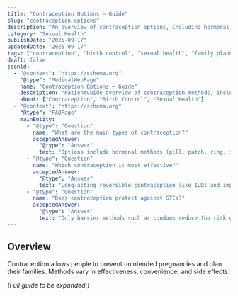 ```yaml
---
title: "Contraception Options — Guide"
slug: "contraception-options"
description: "An overview of contraception options, including hormonal, barrier, long-acting reversible methods, and emergency contraception."
category: "Sexual Health"
publishDate: "2025-09-17"
updatedDate: "2025-09-17"
tags: ["contraception", "birth control", "sexual health", "family planning"]
draft: false
jsonld:
  - "@context": "https://schema.org"
    "@type": "MedicalWebPage"
    name: "Contraception Options — Guide"
    description: "PatientGuide overview of contraception methods, including hormonal, barrier, long-acting reversible contraception, and emergency contraception."
    about: ["Contraception", "Birth Control", "Sexual Health"]
  - "@context": "https://schema.org"
    "@type": "FAQPage"
    mainEntity:
      - "@type": "Question"
        name: "What are the main types of contraception?"
        acceptedAnswer:
          "@type": "Answer"
          text: "Options include hormonal methods (pill, patch, ring, injection), barrier methods (condoms, diaphragm), long-acting reversible contraception (IUD, implant), and emergency contraception."
      - "@type": "Question"
        name: "Which contraception is most effective?"
        acceptedAnswer:
          "@type": "Answer"
          text: "Long-acting reversible contraception like IUDs and implants are the most effective, with success rates >99%."
      - "@type": "Question"
        name: "Does contraception protect against STIs?"
        acceptedAnswer:
          "@type": "Answer"
          text: "Only barrier methods such as condoms reduce the risk of sexually transmitted infections."
---
```


## Overview
Contraception allows people to prevent unintended pregnancies and plan their families. Methods vary in effectiveness, convenience, and side effects.

*(Full guide to be expanded.)*
